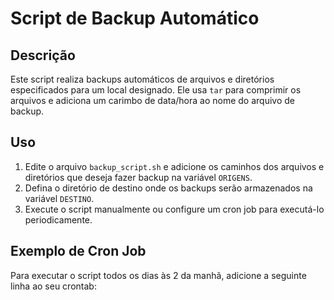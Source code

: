 # Script de Backup Automático

## Descrição
Este script realiza backups automáticos de arquivos e diretórios especificados para um local designado. Ele usa `tar` para comprimir os arquivos e adiciona um carimbo de data/hora ao nome do arquivo de backup.

## Uso
1. Edite o arquivo `backup_script.sh` e adicione os caminhos dos arquivos e diretórios que deseja fazer backup na variável `ORIGENS`.
2. Defina o diretório de destino onde os backups serão armazenados na variável `DESTINO`.
3. Execute o script manualmente ou configure um cron job para executá-lo periodicamente.

## Exemplo de Cron Job
Para executar o script todos os dias às 2 da manhã, adicione a seguinte linha ao seu crontab:
